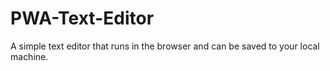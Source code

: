 # PWA-Text-Editor
A simple text editor that runs in the browser and can be saved to your local machine.
